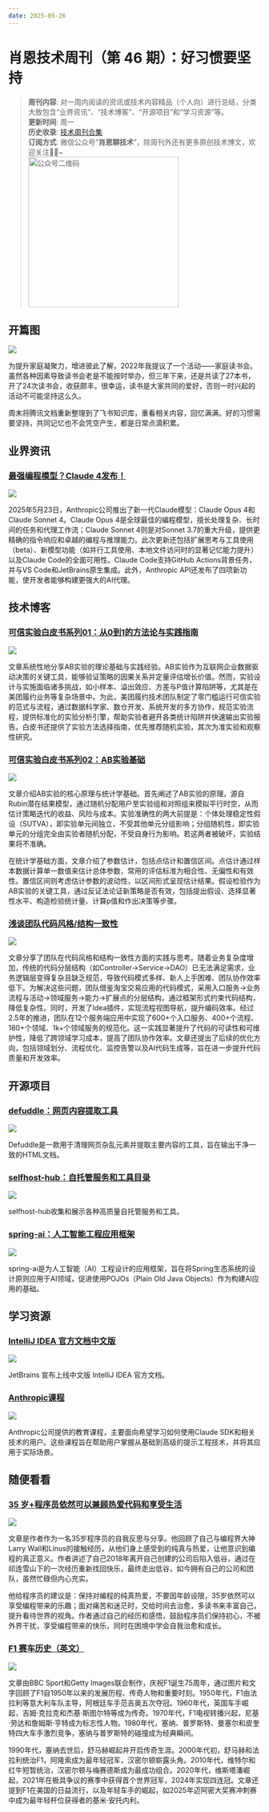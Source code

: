```yaml
---
date: 2025-05-26
---
```

# 肖恩技术周刊（第 46 期）：好习惯要坚持
> **周刊内容**: 对一周内阅读的资讯或技术内容精品（个人向）进行总结，分类大致包含“业界资讯”、“技术博客”、“开源项目”和“学习资源”等。<br>
> **更新时间**: 周一<br>
> **历史收录**: [技术周刊合集](https://mp.weixin.qq.com/mp/appmsgalbum?__biz=MzkwODY0ODQzOQ==&action=getalbum&album_id=3492416248238096386#wechat_redirect) <br>
> **订阅方式**: 微信公众号“**肖恩聊技术**”，除周刊外还有更多原创技术博文，欢迎关注👏🏻~<br>
> <img src="https://cdn.jsdelivr.net/gh/Xiaoxie1994/images/images/20241103221454.png" alt="公众号二维码" width="300">

## 开篇图
![](https://cdn.jsdelivr.net/gh/Xiaoxie1994/images/images/202505252224286.png)

为提升家庭凝聚力，增进彼此了解，2022年我提议了一个活动——家庭读书会。虽然各种因素导致读书会老是不能按时举办，但三年下来，还是共读了27本书，开了24次读书会，收获颇丰。很幸运，读书是大家共同的爱好，否则一时兴起的活动不可能坚持这么久。

周末将腾讯文档重新整理到了飞书知识库，重看相关内容，回忆满满。好的习惯需要坚持，共同记忆也不会凭空产生，都是日常点滴积累。
## 业界资讯
### [最强编程模型？Claude 4发布！](https://www.anthropic.com/news/claude-4)
![](https://cdn.jsdelivr.net/gh/Xiaoxie1994/images/images/202505252141462.png)

2025年5月23日，Anthropic公司推出了新一代Claude模型：Claude Opus 4和Claude Sonnet 4。Claude Opus 4是全球最佳的编程模型，擅长处理复杂、长时间的任务和代理工作流；Claude Sonnet 4则是对Sonnet 3.7的重大升级，提供更精确的指令响应和卓越的编程与推理能力。此次更新还包括扩展思考与工具使用（beta）、新模型功能（如并行工具使用、本地文件访问时的显著记忆能力提升）以及Claude Code的全面可用性。Claude Code支持GitHub Actions背景任务，并与VS Code和JetBrains原生集成。此外，Anthropic API还发布了四项新功能，使开发者能够构建更强大的AI代理。
## 技术博客
 ### [可信实验白皮书系列01：从0到1的方法论与实践指南](https://tech.meituan.com/2025/05/22/meituan-ab-online-controlled-experiment-01.html)
![](https://cdn.jsdelivr.net/gh/Xiaoxie1994/images/images/202505252201636.png)

文章系统性地分享AB实验的理论基础与实践经验。AB实验作为互联网企业数据驱动决策的关键工具，能够验证策略的因果关系并定量评估增长价值。然而，实验设计与实施面临诸多挑战，如小样本、溢出效应、方差与P值计算陷阱等，尤其是在美团履约业务等复杂场景中。为此，美团履约技术团队制定了零门槛运行可信实验的范式与流程，通过数据科学家、数仓开发、系统开发的多方协作，规范实验流程，提供标准化的实验分析引擎，帮助实验者避开各类统计陷阱并快速输出实验报告。白皮书还提供了实验方法选择指南，优先推荐随机实验，其次为准实验和观察性研究。
### [可信实验白皮书系列02：AB实验基础](https://tech.meituan.com/2025/05/23/meituan-ab-online-controlled-experiment-02.html)
![](https://cdn.jsdelivr.net/gh/Xiaoxie1994/images/images/202505252202335.png)

文章介绍AB实验的核心原理与统计学基础。首先阐述了AB实验的原理，源自Rubin潜在结果模型，通过随机分配用户至实验组和对照组来模拟平行时空，从而估计策略迭代的收益、风险与成本。实验准确性的两大前提是：个体处理稳定性假设（SUTVA），即实验单元间独立，不受其他单元分组影响；分组随机性，即实验单元的分组完全由实验者随机分配，不受自身行为影响。若这两者被破坏，实验结果将不准确。

在统计学基础方面，文章介绍了参数估计，包括点估计和置信区间。点估计通过样本数据计算单一数值来估计总体参数，常用的评估标准为相合性、无偏性和有效性。置信区间则考虑估计参数的波动性，以区间形式呈现估计结果。假设检验作为AB实验的关键工具，通过反证法论证新策略是否有效，包括提出假设、选择显著性水平、构造检验统计量、计算p值和作出决策等步骤。
### [浅谈团队代码风格/结构一致性](https://mp.weixin.qq.com/s/flLxY__pLo9p24X8yXp6Uw)
![](https://cdn.jsdelivr.net/gh/Xiaoxie1994/images/images/202505252204843.png)

文章分享了团队在代码风格和结构一致性方面的实践与思考。随着业务复杂度增加，传统的代码分层结构（如Controller->Service->DAO）已无法满足需求，业务逻辑层变得复杂且缺乏规范，导致代码模式多样、新人上手困难、团队协作效率低下。为解决这些问题，团队借鉴淘宝交易应用的代码模式，采用入口服务->业务流程与活动->领域服务->能力->扩展点的分层结构，通过框架形式约束代码结构，降低复杂性。同时，开发了Idea插件，实现流程视图导航，提升编码效率。经过2.5年的推进，团队在12个服务端应用中实现了600+个入口服务、400+个流程、180+个领域、1k+个领域服务的规范化。这一实践显著提升了代码的可读性和可维护性，降低了跨领域学习成本，提高了团队协作效率。文章还提出了后续的优化方向，包括领域划分、流程优化、监控告警以及AI代码生成等，旨在进一步提升代码质量和开发效率。
## 开源项目 
### [defuddle：网页内容提取工具](https://github.com/kepano/defuddle)
![](https://cdn.jsdelivr.net/gh/Xiaoxie1994/images/images/202505252140722.png)

Defuddle是一款用于清理网页杂乱元素并提取主要内容的工具，旨在输出干净一致的HTML文档。
### [selfhost-hub：自托管服务和工具目录](https://github.com/songtianlun/selfhost-hub)
![](https://cdn.jsdelivr.net/gh/Xiaoxie1994/images/images/202505252136144.png)

selfhost-hub收集和展示各种高质量自托管服务和工具。
### [spring-ai：人工智能工程应用框架](https://github.com/spring-projects/spring-ai)
![](https://cdn.jsdelivr.net/gh/Xiaoxie1994/images/images/202505252143452.png)

spring-ai是为人工智能（AI）工程设计的应用框架，旨在将Spring生态系统的设计原则应用于AI领域，促进使用POJOs（Plain Old Java Objects）作为构建AI应用的基础。
## 学习资源
### [IntelliJ IDEA 官方文档中文版](https://www.jetbrains.com/zh-cn/help/idea/2025.1/getting-started.html)
![](https://cdn.jsdelivr.net/gh/Xiaoxie1994/images/images/202505252131851.png)

JetBrains 宣布上线中文版 IntelliJ IDEA 官方文档。
### [Anthropic课程](https://github.com/anthropics/courses)
![](https://cdn.jsdelivr.net/gh/Xiaoxie1994/images/images/202505252157317.png)

Anthropic公司提供的教育课程，主要面向希望学习如何使用Claude SDK和相关技术的用户。这些课程旨在帮助用户掌握从基础到高级的提示工程技术，并将其应用于实际场景。
## 随便看看
### [35 岁+程序员依然可以兼顾热爱代码和享受生活](https://manateelazycat.github.io/2025/05/10/35-years-old/)
![](https://cdn.jsdelivr.net/gh/Xiaoxie1994/images/images/202505252137899.png)

文章是作者作为一名35岁程序员的自我反思与分享。他回顾了自己与编程界大神Larry Wall和Linus的接触经历，从他们身上感受到的纯真与热爱，让他意识到编程的真正意义。作者讲述了自己2018年离开自己创建的公司后陷入低谷，通过在祁连雪山下的一次经历重新找回快乐，最终走出低谷，如今拥有自己的公司和团队，虽然忙碌但内心充实。

他给程序员的建议是：保持对编程的纯真热爱，不要因年龄设限，35岁依然可以享受编程带来的乐趣；面对痛苦和迷茫时，交给时间去治愈，多读书来丰富自己，提升看待世界的视角。作者通过自己的经历和感悟，鼓励程序员们保持初心，不被外界干扰，享受编程带来的快乐，同时在困境中学会自我治愈和成长。
### [F1 赛车历史（英文）](https://www.bbc.co.uk/sport/extra/v7yykmbyey/f1-at-75-by-bbc-sport-and-getty-images) 
![](https://cdn.jsdelivr.net/gh/Xiaoxie1994/images/images/202505252153153.png)

文章由BBC Sport和Getty Images联合制作，庆祝F1诞生75周年，通过图片和文字回顾了F1自1950年以来的发展历程、传奇人物和重要时刻。1950年代，F1由法拉利等意大利车队主导，阿根廷车手范吉奥五次夺冠。1960年代，英国车手崛起，吉姆·克拉克和杰基·斯图尔特等成为传奇。1970年代，F1电视转播兴起，尼基·劳达和詹姆斯·亨特成为标志性人物。1980年代，塞纳、普罗斯特、曼塞尔和皮奎特四大车手激烈竞争，塞纳与普罗斯特的碰撞成为经典瞬间。

1990年代，塞纳去世后，舒马赫崛起并开启传奇生涯。2000年代初，舒马赫和法拉利统治F1，阿隆索成为最年轻冠军，汉密尔顿崭露头角。2010年代，维特尔和红牛短暂统治，汉密尔顿与梅赛德斯成为最成功组合。2020年代，维斯塔潘崛起，2021年在极具争议的赛季中获得首个世界冠军，2024年实现四连冠。文章还提到F1在美国的日益流行，以及年轻车手的崛起，如2025年迈阿密大奖赛冲刺赛中成为最年轻杆位获得者的基米·安托内利。